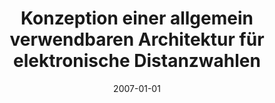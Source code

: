 ---
abstract: ''
authors:
- Andrea Matzenberger
date: '2007-01-01'
featured: false
links:
- name: Publik
  url: https://publik.tuwien.ac.at/showentry.php?ID=141562&lang=1
publication_types:
- '7'
publishDate: '2007-01-01'
title: Konzeption einer allgemein verwendbaren Architektur für elektronische Distanzwahlen
url_pdf: ''
---